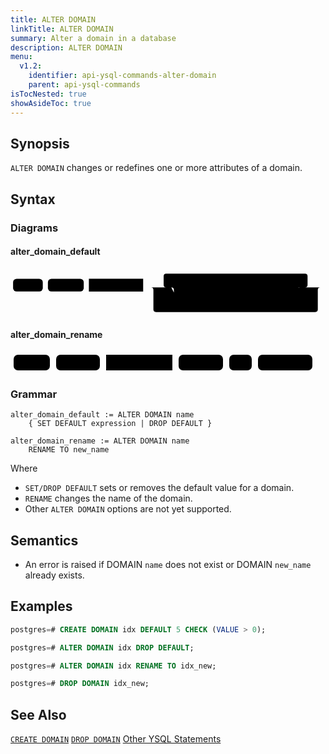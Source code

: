 ```yaml
---
title: ALTER DOMAIN
linkTitle: ALTER DOMAIN
summary: Alter a domain in a database
description: ALTER DOMAIN
menu:
  v1.2:
    identifier: api-ysql-commands-alter-domain
    parent: api-ysql-commands
isTocNested: true
showAsideToc: true
---
```


## Synopsis
`ALTER DOMAIN` changes or redefines one or more attributes of a domain.

## Syntax

### Diagrams

#### alter_domain_default

<svg class="rrdiagram" version="1.1" xmlns:xlink="http://www.w3.org/1999/xlink" xmlns="http://www.w3.org/2000/svg" width="615" height="95" viewbox="0 0 615 95"><path class="connector" d="M0 37h5m58 0h10m70 0h10m106 0h50m-5 0q-5 0-5-5v-17q0-5 5-5h271q5 0 5 5v17q0 5-5 5m-266 0h20m43 0h10m75 0h10m83 0h20m-256 0q5 0 5 5v20q0 5 5 5h5m53 0h10m75 0h88q5 0 5-5v-20q0-5 5-5m5 0h40m-336 0q5 0 5 5v38q0 5 5 5h311q5 0 5-5v-38q0-5 5-5m5 0h5"/><rect class="literal" x="5" y="20" width="58" height="25" rx="7"/><text class="text" x="15" y="37">ALTER</text><rect class="literal" x="73" y="20" width="70" height="25" rx="7"/><text class="text" x="83" y="37">DOMAIN</text><a xlink:href="../../grammar_diagrams#domain-name"><rect class="rule" x="153" y="20" width="106" height="25"/><text class="text" x="163" y="37">domain_name</text></a><rect class="literal" x="329" y="20" width="43" height="25" rx="7"/><text class="text" x="339" y="37">SET</text><rect class="literal" x="382" y="20" width="75" height="25" rx="7"/><text class="text" x="392" y="37">DEFAULT</text><a xlink:href="../../grammar_diagrams#expression"><rect class="rule" x="467" y="20" width="83" height="25"/><text class="text" x="477" y="37">expression</text></a><rect class="literal" x="329" y="50" width="53" height="25" rx="7"/><text class="text" x="339" y="67">DROP</text><rect class="literal" x="392" y="50" width="75" height="25" rx="7"/><text class="text" x="402" y="67">DEFAULT</text></svg>

#### alter_domain_rename

<svg class="rrdiagram" version="1.1" xmlns:xlink="http://www.w3.org/1999/xlink" xmlns="http://www.w3.org/2000/svg" width="488" height="35" viewbox="0 0 488 35"><path class="connector" d="M0 22h5m58 0h10m70 0h10m106 0h10m71 0h10m36 0h10m87 0h5"/><rect class="literal" x="5" y="5" width="58" height="25" rx="7"/><text class="text" x="15" y="22">ALTER</text><rect class="literal" x="73" y="5" width="70" height="25" rx="7"/><text class="text" x="83" y="22">DOMAIN</text><a xlink:href="../../grammar_diagrams#domain-name"><rect class="rule" x="153" y="5" width="106" height="25"/><text class="text" x="163" y="22">domain_name</text></a><rect class="literal" x="269" y="5" width="71" height="25" rx="7"/><text class="text" x="279" y="22">RENAME</text><rect class="literal" x="350" y="5" width="36" height="25" rx="7"/><text class="text" x="360" y="22">TO</text><rect class="literal" x="396" y="5" width="87" height="25" rx="7"/><text class="text" x="406" y="22">new_name</text></svg>

### Grammar
```
alter_domain_default := ALTER DOMAIN name
    { SET DEFAULT expression | DROP DEFAULT }

alter_domain_rename := ALTER DOMAIN name
    RENAME TO new_name
```

Where 

- `SET/DROP DEFAULT` sets or removes the default value for a domain.
- `RENAME` changes the name of the domain.
- Other `ALTER DOMAIN` options are not yet supported.

## Semantics

- An error is raised if DOMAIN `name` does not exist or DOMAIN `new_name` already exists.

## Examples

```sql
postgres=# CREATE DOMAIN idx DEFAULT 5 CHECK (VALUE > 0);
```

```sql
postgres=# ALTER DOMAIN idx DROP DEFAULT;
```

```sql
postgres=# ALTER DOMAIN idx RENAME TO idx_new;
```

```sql
postgres=# DROP DOMAIN idx_new;
```

## See Also
[`CREATE DOMAIN`](../ddl_create_domain)
[`DROP DOMAIN`](../ddl_drop_domain)
[Other YSQL Statements](..)

